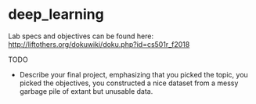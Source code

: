# deep_learning

Lab specs and objectives can be found here: http://liftothers.org/dokuwiki/doku.php?id=cs501r_f2018 

TODO
* Describe your final project, emphasizing that you picked the topic, you picked the objectives, you constructed a nice dataset from a messy garbage pile of extant but unusable data.
